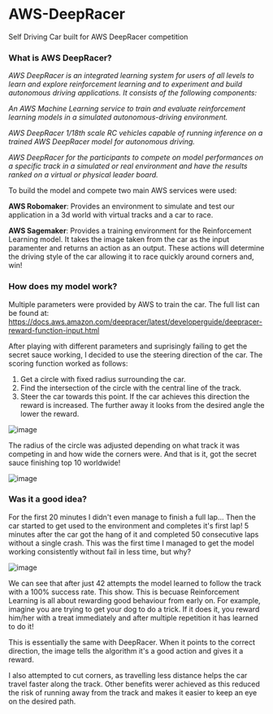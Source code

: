 # AWS-DeepRacer
Self Driving Car built for AWS DeepRacer competition

### What is AWS DeepRacer?
<em> AWS DeepRacer is an integrated learning system for users of all levels to learn and explore reinforcement learning and to experiment and build autonomous driving applications. It consists of the following components:

An AWS Machine Learning service to train and evaluate reinforcement learning models in a simulated autonomous-driving environment.

AWS DeepRacer 1/18th scale RC vehicles capable of running inference on a trained AWS DeepRacer model for autonomous driving.

AWS DeepRacer for the participants to compete on model performances on a specific track in a simulated or real environment and have the results ranked on a virtual or physical leader board. </em>

To build the model and compete two main AWS services were used:

<strong>AWS Robomaker</strong>: Provides an environment to simulate and test our application in a 3d world with virtual tracks and a car to race.

<strong>AWS Sagemaker</strong>: Provides a training environment for the Reinforcement Learning model. It takes the image taken from the car as the input paramenter and returns an action as an output. These actions will determine the driving style of the car allowing it to race quickly around corners and, win!

### How does my model work? 
Multiple parameters were provided by AWS to train the car. The full list can be found at: https://docs.aws.amazon.com/deepracer/latest/developerguide/deepracer-reward-function-input.html

After playing with different parameters and suprisingly failing to get the secret sauce working, I decided to use the steering direction of the car. The scoring function worked as follows:

1) Get a circle with fixed radius surrounding the car.
2) Find the intersection of the circle with the central line of the track.
3) Steer the car towards this point. If the car achieves this direction the reward is increased. The further away it looks from the desired angle the lower the reward.

![image](https://user-images.githubusercontent.com/80718396/113424274-c9e5fd00-93c7-11eb-93cd-7a48ddd55139.png)

The radius of the circle was adjusted depending on what track it was competing in and how wide the corners were. And that is it, got the secret sauce finishing top 10 worldwide!

![image](https://user-images.githubusercontent.com/80718396/113424671-72945c80-93c8-11eb-9c4e-08c84fa4da43.png)


### Was it a good idea?
For the first 20 minutes I didn't even manage to finish a full lap... Then the car started to get used to the environment and completes it's first lap! 5 minutes after the car got the hang of it and completed 50 consecutive laps without a single crash. This was the first time I managed to get the model working consistently without fail in less time, but why?

![image](https://user-images.githubusercontent.com/80718396/113425072-23026080-93c9-11eb-994f-b331c3f84d32.png)

We can see that after just 42 attempts the model learned to follow the track with a 100% success rate. This show. This is becuase Reinforcement Learning is all about rewarding good behaviour from early on. For example, imagine you are trying to get your dog to do a trick. If it does it, you reward him/her with a treat immediately and after multiple repetition it has learned to do it!

This is essentially the same with DeepRacer. When it points to the correct direction, the image tells the algorithm it's a good action and gives it a reward. 

I also attempted to cut corners, as travelling less distance helps the car travel faster along the track. Other benefits werer achieved as this reduced the risk of running away from the track and makes it easier to keep an eye on the desired path.
